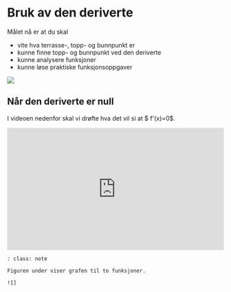 # Bruk av den deriverte

Målet nå er at du skal 
* vite hva terrasse-, topp- og bunnpunkt er
* kunne finne topp- og bunnpunkt ved den deriverte
* kunne analysere funksjoner
* kunne løse praktiske funksjonsoppgaver

![](/bilder/tangenter.png)

## Når den deriverte er null

I videoen nedenfor skal vi drøfte hva det vil si at $ f'(x)=0$.

<div style="padding:56.25% 0 0 0;position:relative;"><iframe src="https://player.vimeo.com/video/299173827?h=0cb0bb820d&title=0&byline=0&portrait=0" style="position:absolute;top:0;left:0;width:100%;height:100%;" frameborder="0" allow="autoplay; fullscreen; picture-in-picture" allowfullscreen></iframe></div><script src="https://player.vimeo.com/api/player.js"></script>


```{admonition} Oppgave 1
: class: note

Figuren under viser grafen til to funksjoner.

![]
```